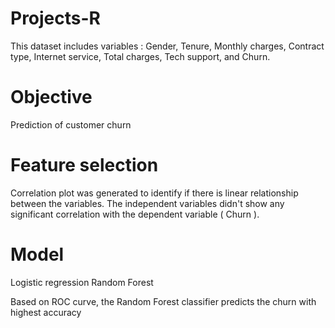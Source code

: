 # Projects-R

This dataset includes variables :
Gender,
Tenure,
Monthly charges,
Contract type,
Internet service,
Total charges,
Tech support, and
Churn.

# Objective 

Prediction of customer churn

# Feature selection
Correlation plot was generated to identify if there is linear relationship between the variables. The independent variables didn't show any significant correlation with the dependent variable ( Churn ).

# Model
Logistic regression
Random Forest

Based on ROC curve, the Random Forest classifier predicts the churn with highest accuracy



